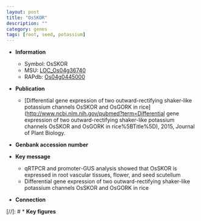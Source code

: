 ```yaml
---
layout: post
title: "OsSKOR"
description: ""
category: genes
tags: [root, seed, potassium]
---
```


* **Information**  
    + Symbol: OsSKOR  
    + MSU: [LOC_Os04g36740](http://rice.plantbiology.msu.edu/cgi-bin/ORF_infopage.cgi?orf=LOC_Os04g36740)  
    + RAPdb: [Os04g0445000](http://rapdb.dna.affrc.go.jp/viewer/gbrowse_details/irgsp1?name=Os04g0445000)  

* **Publication**  
    + [Differential gene expression of two outward-rectifying shaker-like potassium channels OsSKOR and OsGORK in rice](http://www.ncbi.nlm.nih.gov/pubmed?term=Differential gene expression of two outward-rectifying shaker-like potassium channels OsSKOR and OsGORK in rice%5BTitle%5D), 2015, Journal of Plant Biology.

* **Genbank accession number**  

* **Key message**  
    + qRTPCR and promoter-GUS analysis showed that OsSKOR is expressed in root vascular tissues, flower, and seed scutellum
    + Differential gene expression of two outward-rectifying shaker-like potassium channels OsSKOR and OsGORK in rice

* **Connection**  

[//]: # * **Key figures**  


